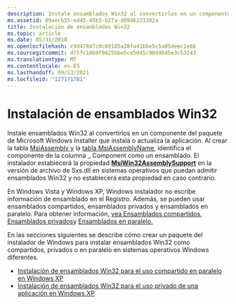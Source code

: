 ```yaml
---
description: Instale ensamblados Win32 al convertirlos en un componente del paquete de Microsoft Windows Installer que instala o actualiza la aplicación.
ms.assetid: 09aecb55-ed45-45b3-b27a-d0946223392a
title: Instalación de ensamblados Win32
ms.topic: article
ms.date: 05/31/2018
ms.openlocfilehash: c9d47847c0c69185a28fa41bbe5c5a05deec1e66
ms.sourcegitcommit: d75fc10b9f0825bbe5ce5045c90d4045e3c53243
ms.translationtype: MT
ms.contentlocale: es-ES
ms.lasthandoff: 09/13/2021
ms.locfileid: "127171781"
---
```

# <a name="installation-of-win32-assemblies"></a>Instalación de ensamblados Win32

Instale ensamblados Win32 al convertirlos en un componente del paquete de Microsoft Windows Installer que instala o actualiza la aplicación. Al crear la tabla [MsiAssembly y](msiassembly-table.md) la [tabla MsiAssemblyName](msiassemblyname-table.md), identifica el componente de la columna \_ Component como un ensamblado. El instalador establecerá la propiedad [**MsiWin32AssemblySupport**](msiwin32assemblysupport.md) en la versión de archivo de Sxs.dll en sistemas operativos que puedan admitir ensamblados Win32 y no establecerá esta propiedad en caso contrario.

En Windows Vista y Windows XP, Windows instalador no escribe información de ensamblado en el Registro. Además, se pueden usar ensamblados compartidos, ensamblados privados y ensamblados en paralelo. Para obtener información, [vea Ensamblados compartidos](shared-assemblies.md), [Ensamblados privados](private-assemblies.md)y [Ensamblados en paralelo.](side-by-side-assemblies.md)

En las secciones siguientes se describe cómo crear un paquete del instalador de Windows para instalar ensamblados Win32 como compartidos, privados o en paralelo en sistemas operativos Windows diferentes.

-   [Instalación de ensamblados Win32 para el uso compartido en paralelo en Windows XP](installing-win32-assemblies-for-side-by-side-sharing-on-windows-xp.md)
-   [Instalación de ensamblados Win32 para el uso privado de una aplicación en Windows XP](installing-win32-assemblies-for-the-private-use-of-an-application-on-windows-xp.md)

 

 



